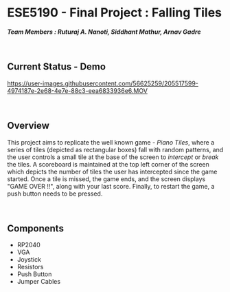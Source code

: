 # ESE5190 - Final Project : Falling Tiles

***Team Members : Ruturaj A. Nanoti, Siddhant Mathur, Arnav Gadre***

<br/>

## Current Status - Demo

https://user-images.githubusercontent.com/56625259/205517599-4974187e-2e68-4e7e-88c3-eea6833936e6.MOV

<br/>

## Overview

This project aims to replicate the well known game - *Piano Tiles*, where a series of tiles (depicted as rectangular boxes) fall with random patterns, and the user
controls a small tile at the base of the screen to *intercept* or *break* the tiles. A scoreboard is maintained at the top left corner of the screen which depicts the
number of tiles the user has intercepted since the game started. Once a tile is missed, the game ends, and the screen displays "GAME OVER !!", along with your last
score. Finally, to restart the game, a push button needs to be pressed.

<br/>

## Components

- RP2040
- VGA
- Joystick
- Resistors
- Push Button
- Jumper Cables
